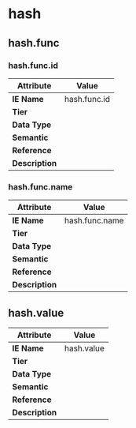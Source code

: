 # hash

## hash.func

### hash.func.id

Attribute | Value
--- | ---
**IE Name** | hash.func.id
**Tier** | 
**Data Type** | 
**Semantic** | 
**Reference** | 
**Description** | 

### hash.func.name

Attribute | Value
--- | ---
**IE Name** | hash.func.name
**Tier** | 
**Data Type** | 
**Semantic** | 
**Reference** | 
**Description** | 

## hash.value

Attribute | Value
--- | ---
**IE Name** | hash.value
**Tier** | 
**Data Type** | 
**Semantic** | 
**Reference** | 
**Description** | 
